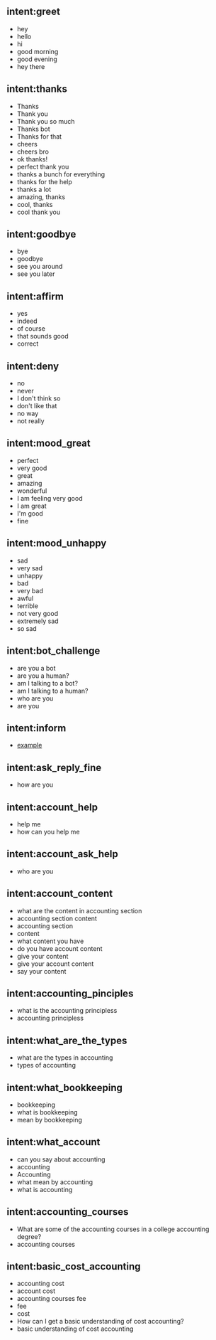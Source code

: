 ## intent:greet

- hey
- hello
- hi
- good morning
- good evening
- hey there

## intent:thanks

- Thanks
- Thank you
- Thank you so much
- Thanks bot
- Thanks for that
- cheers
- cheers bro
- ok thanks!
- perfect thank you
- thanks a bunch for everything
- thanks for the help
- thanks a lot
- amazing, thanks
- cool, thanks
- cool thank you

## intent:goodbye

- bye
- goodbye
- see you around
- see you later

## intent:affirm

- yes
- indeed
- of course
- that sounds good
- correct

## intent:deny

- no
- never
- I don't think so
- don't like that
- no way
- not really

## intent:mood_great

- perfect
- very good
- great
- amazing
- wonderful
- I am feeling very good
- I am great
- I'm good
- fine

## intent:mood_unhappy

- sad
- very sad
- unhappy
- bad
- very bad
- awful
- terrible
- not very good
- extremely sad
- so sad

## intent:bot_challenge

- are you a bot
- are you a human?
- am I talking to a bot?
- am I talking to a human?
- who are you
- are you

## intent:inform

- [example](sample)

## intent:ask_reply_fine

- how are you

<!-- Account section -->

## intent:account_help

- help me
- how can you help me

## intent:account_ask_help

- who are you

## intent:account_content

- what are the content in accounting section
- accounting section content
- accounting section
- content
- what content you have
- do you have account content
- give your content
- give your account content
- say your content

## intent:accounting_pinciples

- what is the accounting principless
- accounting principless

## intent:what_are_the_types

- what are the types in accounting
- types of accounting

## intent:what_bookkeeping

- bookkeeping
- what is bookkeeping
- mean by bookkeeping

## intent:what_account

- can you say about accounting
- accounting
- Accounting
- what mean by accounting
- what is accounting

## intent:accounting_courses

- What are some of the accounting courses in a college accounting degree?
- accounting courses

## intent:basic_cost_accounting

- accounting cost
- account cost
- accounting courses fee
- fee
- cost
- How can I get a basic understanding of cost accounting?
- basic understanding of cost accounting
